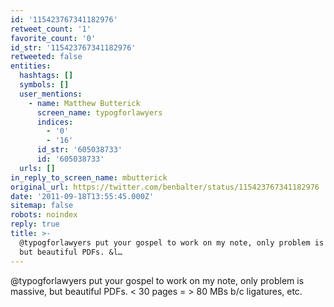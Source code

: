 ```yaml
---
id: '115423767341182976'
retweet_count: '1'
favorite_count: '0'
id_str: '115423767341182976'
retweeted: false
entities:
  hashtags: []
  symbols: []
  user_mentions:
    - name: Matthew Butterick
      screen_name: typogforlawyers
      indices:
        - '0'
        - '16'
      id_str: '605038733'
      id: '605038733'
  urls: []
in_reply_to_screen_name: mbutterick
original_url: https://twitter.com/benbalter/status/115423767341182976
date: '2011-09-18T13:55:45.000Z'
sitemap: false
robots: noindex
reply: true
title: >-
  @typogforlawyers put your gospel to work on my note, only problem is massive,
  but beautiful PDFs. &l…
---
```


@typogforlawyers put your gospel to work on my note, only problem is massive, but beautiful PDFs. &lt; 30 pages = &gt; 80 MBs b/c ligatures, etc.